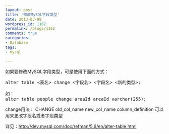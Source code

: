 ```yaml
---
layout: post
title: '修改MySQL字段类型'
date: 2013-03-08
wordpress_id: 1162
permalink: /blogs/1162
comments: true
categories:
- Database
tags:
- mysql

---
```

如果要修改MySQL字段类型，可是使用下面的方式：

<pre class="prettyprint linenums">
alter table <表名> change <字段名> <字段名> <新的类型>;

如：
alter table people change areaId areaId varchar(255);
</pre>

change用法：
CHANGE old_col_name new_col_name column_definition 
可以用来更改字段名或者字段类型

详见：http://dev.mysql.com/doc/refman/5.6/en/alter-table.html
